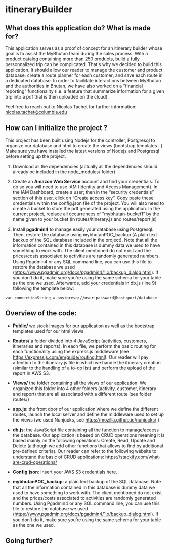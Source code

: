 # itineraryBuilder
## What does this application do? What is made for?

This application serves as a proof of concept for an itinerary builder whose goal is to assist the MyBhutan team during the sales process. With a product catalog containing more than 250 products, build a fully personnalized trip can be complicated. That's why we decided to build this application. It should allow our reader to manage the customer and product database; create a route planner for each customer; and save each route in a dedicated database. In order to facilitate interactions between MyBhutan and the authorities in Bhutan, we have also worked on a “financial reporting” functionality (i.e. a feature that summarize information for a given trip into a pdf that is then uploaded on the cloud).

Feel free to reach out to Nicolas Tachet for further information: nicolas.tachet@columbia.edu

## How can I initialize the project ?

This project has been built using Nodejs for the controller, Postgresql to organize our database and html to create the views (bootstrap templates…). Make sure you have installed the latest versions of Nodejs and Postgresql before setting up the project.

1. Download all the dependencies (actually all the dependencies should already be included in the node_modules/ folder)

2. Create an **Amazon Web Service** account and find your credentials. To do so you will need to use IAM (Identity and Access Management). In the IAM Dashboard, create a user; then in the “security credentials” section of this user, click on “Create access key”. Copy paste these credentials within the config.json file of the project. You will also need to create a bucket to store the pdf generated using the application. In the current project, replace all occurrences of "mybhutan-bucket1” by the name given to your bucket (in routes/itinerary.js and routes/report.js)

3. Install **pgadmin4** to manage easily your database using Postgresql. Then, restore the database using mybhutanPOC_backup (A plain text backup of the SQL database included in the project). Note that all the information contained in this database is dummy data we used to have something to work with. The client mentioned do not exist and the prices/costs associated to activities are randomly generated numbers. Using Pgadmin4 or any SQL command line, you can use this file to restore the database we used (https://www.pgadmin.org/docs/pgadmin4/1.x/backup_dialog.html). If you don’t do it, make sure you’re using the same schema for your table as the one we used. Afterwards, add your credentials in db.js (line 9) following the template below:

`var connectionString = postgresq://user:password@host:port/database`


## Overview of the code:

- **Public/** we stock images for our application as well as the bootstrap templates used for our html views

- **Routes/** a folder divided into 4 JavaScript (activities, customers, itineraries and reports). In each file, we perform the basic routing for each functionality using the express.js middleware (see https://expressjs.com/en/guide/routing.html).  Our reader will pay attention to the itinerary.js file in which we handle the itinerary creation (similar to the handling of a to-do list) and perform the upload of the report in AWS S3.

- **Views/** the folder containing all the views of our application. We organized this folder into 4 other folders (activity, customer, itinerary and report) that are all associated with a different route (see folder routes/)

- **app.js**: the front door of our application where we define the different routes, launch the local server and define the middleware used to set up the views (we used Nunjucks, see https://mozilla.github.io/nunjucks/
)

- **db.js**: the JavaScript file containing all the function to manage/access the database. Our application is based on CRUD operations meaning it is based mainly on the following operations: Create, Read, Update and Delete (although we add other functions that allows to find by additional pre-defined criteria). Our reader can refer to the following website to understand the basic of CRUD applications: https://stackify.com/what-are-crud-operations/

- **Config.json**: Insert your AWS S3 credentials here.

- **mybhutanPOC_backup**: a plain text backup of the SQL database. Note that all the information contained in this database is dummy data we used to have something to work with. The client mentioned do not exist and the prices/costs associated to activities are randomly generated numbers. Using Pgadmin4 or any SQL command line, you can use this file to restore the database we used (https://www.pgadmin.org/docs/pgadmin4/1.x/backup_dialog.html). If you don’t do it, make sure you’re using the same schema for your table as the one we used.

## Going further?



